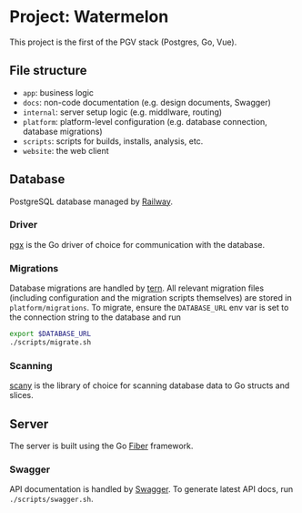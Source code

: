 # Project: Watermelon

This project is the first of the PGV stack (Postgres, Go, Vue).

## File structure

- `app`: business logic
- `docs`: non-code documentation (e.g. design documents, Swagger)
- `internal`: server setup logic (e.g. middlware, routing)
- `platform`: platform-level configuration (e.g. database connection, database migrations)
- `scripts`: scripts for builds, installs, analysis, etc.
- `website`: the web client

## Database

PostgreSQL database managed by [Railway](https://railway.app/).

### Driver

[pgx](https://github.com/jackc/pgx) is the Go driver of choice for communication with the database.

### Migrations

Database migrations are handled by [tern](https://github.com/jackc/tern). All relevant migration files (including configuration and the migration scripts themselves) are stored in `platform/migrations`. To migrate, ensure the `DATABASE_URL` env var is set to the connection string to the database and run

```sh
export $DATABASE_URL
./scripts/migrate.sh
```

### Scanning

[scany](https://github.com/georgysavva/scany) is the library of choice for scanning database data to Go structs and slices.

## Server

The server is built using the Go [Fiber](https://github.com/gofiber/fiber) framework.

### Swagger

API documentation is handled by [Swagger](https://github.com/gofiber/swagger). To generate latest API docs, run `./scripts/swagger.sh`.

